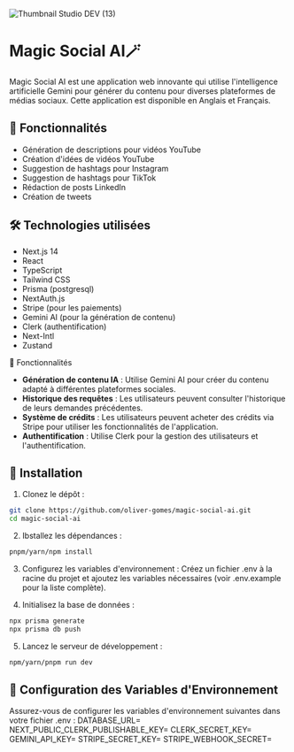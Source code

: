 ![Thumbnail Studio DEV (13)](https://github.com/user-attachments/assets/35e433b0-d660-4c39-96f6-5079fd18c3d4)

# Magic Social AI🪄

Magic Social AI est une application web innovante qui utilise l'intelligence artificielle Gemini pour générer du contenu pour diverses plateformes de médias sociaux.
Cette application est disponible en Anglais et Français.

## 🌟 Fonctionnalités

- Génération de descriptions pour vidéos YouTube
- Création d'idées de vidéos YouTube
- Suggestion de hashtags pour Instagram
- Suggestion de hashtags pour TikTok
- Rédaction de posts LinkedIn
- Création de tweets

## 🛠 Technologies utilisées

- Next.js 14
- React
- TypeScript
- Tailwind CSS
- Prisma (postgresql)
- NextAuth.js
- Stripe (pour les paiements)
- Gemini AI (pour la génération de contenu)
- Clerk (authentification)
- Next-Intl
- Zustand

🌟 Fonctionnalités

- **Génération de contenu IA** : Utilise Gemini AI pour créer du contenu adapté à différentes plateformes sociales.
- **Historique des requêtes** : Les utilisateurs peuvent consulter l'historique de leurs demandes précédentes.
- **Système de crédits** : Les utilisateurs peuvent acheter des crédits via Stripe pour utiliser les fonctionnalités de l'application.
- **Authentification** : Utilise Clerk pour la gestion des utilisateurs et l'authentification.

## 🚀 Installation

1. Clonez le dépôt :

```bash
git clone https://github.com/oliver-gomes/magic-social-ai.git
cd magic-social-ai
```

2. Ibstallez les dépendances :

```bash
pnpm/yarn/npm install
```

3. Configurez les variables d'environnement :
   Créez un fichier .env à la racine du projet et ajoutez les variables nécessaires (voir .env.example pour la liste complète).

4. Initialisez la base de données :

```bash
npx prisma generate
npx prisma db push
```

5. Lancez le serveur de développement :

```bash
npm/yarn/pnpm run dev
```

## 🔑 Configuration des Variables d'Environnement

Assurez-vous de configurer les variables d'environnement suivantes dans votre fichier .env :
DATABASE_URL=
NEXT_PUBLIC_CLERK_PUBLISHABLE_KEY=
CLERK_SECRET_KEY=
GEMINI_API_KEY=
STRIPE_SECRET_KEY=
STRIPE_WEBHOOK_SECRET=
